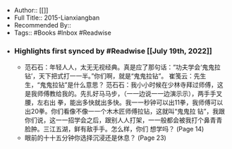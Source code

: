 - Author:: [[]]
- Full Title:: 2015-Lianxiangban
- Recommended By::
- Tags:: #Books #Inbox #Readwise
- ### Highlights first synced by #Readwise [[July 19th, 2022]]
    - 范⽯石：年轻⼈人，太⽆无视经典。真是应了那句话：“功夫学会‘⿁鬼拉钻’，天下把式打⼀一半。”你们啊，就是“⿁鬼拉钻”。 崔笺云：先⽣生，“⿁鬼拉钻”是什么意思？ 范⽯石：我⼩小时候在少林寺拜过师傅，这是我师傅教给我的。先扎好⻢马步，（⼀一边说⼀一边演⽰示），两⼿手叉腰，左右出 拳，能出多快就出多快。我⼀一秒钟可以出11拳，我师傅可以出20拳。你们看像不像⼀一个⽊木匠师傅拉钻，这就叫“⿁鬼拉 钻”，我跟你们说，这⼀一招学会之后，跟别⼈人打架，⼀一般都会被我打个鼻⻘青脸肿。三江五湖，鲜有敌⼿手。怎么样，你们 想学吗？ (Page 14)
    - 眼前的⼗十五分钟你选择沉浸还是休息？ (Page 23)
